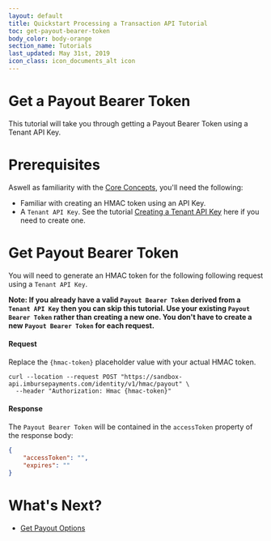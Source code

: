 ```yaml
---
layout: default
title: Quickstart Processing a Transaction API Tutorial
toc: get-payout-bearer-token
body_color: body-orange
section_name: Tutorials
last_updated: May 31st, 2019
icon_class: icon_documents_alt icon
---
```

# Get a Payout Bearer Token
This tutorial will take you through getting a Payout Bearer Token using a Tenant API Key.

# Prerequisites
Aswell as familiarity with the [Core Concepts](/pages/guides/core-concepts), you'll need the following:

- Familiar with creating an HMAC token using an API Key.
- A `Tenant API Key`. See the tutorial [Creating a Tenant API Key](/pages/tutorials/creating-a-tenant-api-key) here if you need to create one.

# Get Payout Bearer Token
You will need to generate an HMAC token for the following following request using a `Tenant API Key`.

**Note: If you already have a valid `Payout Bearer Token` derived from a `Tenant API Key` then you can skip this tutorial. Use your existing `Payout Bearer Token` rather than creating a new one. You don't have to create a new `Payout Bearer Token` for each request.**


#### Request
Replace the `{hmac-token}` placeholder value with your actual HMAC token.

```curl
curl --location --request POST "https://sandbox-api.imbursepayments.com/identity/v1/hmac/payout" \
  --header "Authorization: Hmac {hmac-token}"
```

#### Response
The `Payout Bearer Token` will be contained in the `accessToken` property of the response body:

```json
{
    "accessToken": "",
    "expires": ""
}
```

# What's Next?

- [Get Payout Options](/pages/tutorials/get-payout-options)

